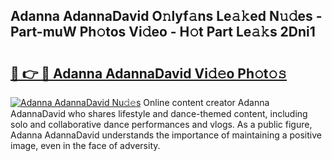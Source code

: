 ## Adanna AdannaDavid O𝚗lyf𝚊ns Le𝚊𝚔ed N𝚞𝚍es - Part-muW Ph𝚘tos Vi𝚍eo - H𝚘t Part Le𝚊𝚔s 2Dni1

# <h2><a href="http://hfcypai.feru.top/?c=Adanna+AdannaDavid">🔗 👉 🔴 Adanna AdannaDavid Vi𝚍𝚎o Ph𝚘t𝚘𝚜</a></h2>

[![Adanna AdannaDavid Nu𝚍𝚎s](https://i.imgur.com/0TWrTi3.gif)](http://hfcypai.feru.top/?c=Adanna+AdannaDavid)
Online content creator Adanna AdannaDavid who shares lifestyle and dance-themed content, including solo and collaborative dance performances and vlogs. As a public figure, Adanna AdannaDavid understands the importance of maintaining a positive image, even in the face of adversity. 
